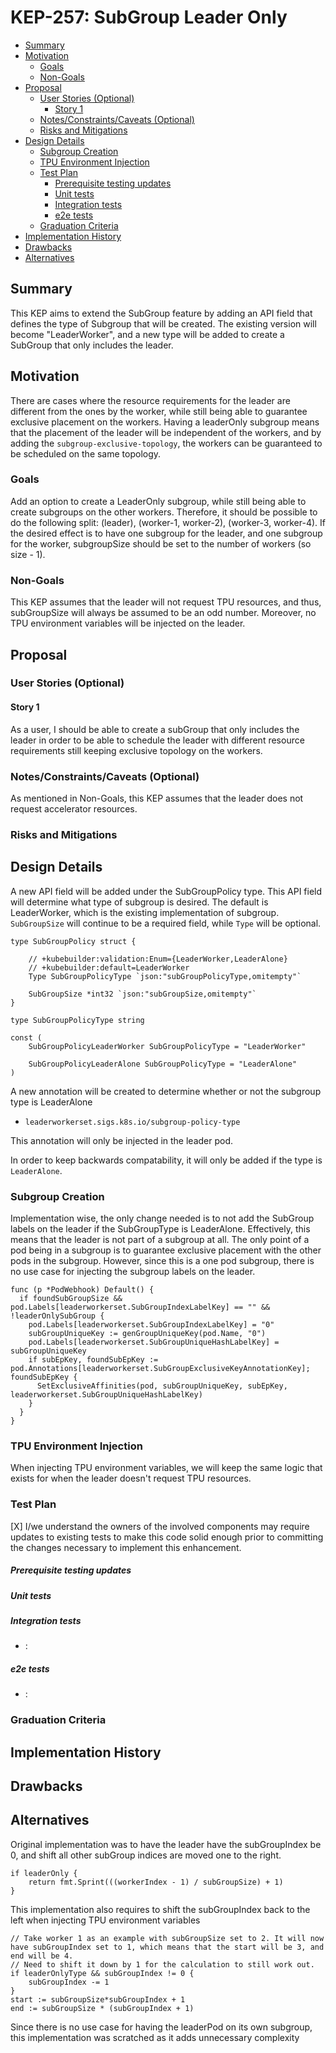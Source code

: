 # KEP-257: SubGroup Leader Only

<!--
This is the title of your KEP. Keep it short, simple, and descriptive. A good
title can help communicate what the KEP is and should be considered as part of
any review.
-->

<!--
A table of contents is helpful for quickly jumping to sections of a KEP and for
highlighting any additional information provided beyond the standard KEP
template.

Ensure the TOC is wrapped with
  <code>&lt;!-- toc --&rt;&lt;!-- /toc --&rt;</code>
tags, and then generate with `hack/update-toc.sh`.
-->

<!-- toc -->
- [Summary](#summary)
- [Motivation](#motivation)
  - [Goals](#goals)
  - [Non-Goals](#non-goals)
- [Proposal](#proposal)
  - [User Stories (Optional)](#user-stories-optional)
    - [Story 1](#story-1)
  - [Notes/Constraints/Caveats (Optional)](#notesconstraintscaveats-optional)
  - [Risks and Mitigations](#risks-and-mitigations)
- [Design Details](#design-details)
  - [Subgroup Creation](#subgroup-creation)
  - [TPU Environment Injection](#tpu-environment-injection)
  - [Test Plan](#test-plan)
      - [Prerequisite testing updates](#prerequisite-testing-updates)
      - [Unit tests](#unit-tests)
      - [Integration tests](#integration-tests)
      - [e2e tests](#e2e-tests)
  - [Graduation Criteria](#graduation-criteria)
- [Implementation History](#implementation-history)
- [Drawbacks](#drawbacks)
- [Alternatives](#alternatives)
<!-- /toc -->

## Summary

<!--
This section is incredibly important for producing high-quality, user-focused
documentation such as release notes or a development roadmap. It should be
possible to collect this information before implementation begins, in order to
avoid requiring implementors to split their attention between writing release
notes and implementing the feature itself. KEP editors and SIG Docs
should help to ensure that the tone and content of the `Summary` section is
useful for a wide audience.

A good summary is probably at least a paragraph in length.

Both in this section and below, follow the guidelines of the [documentation
style guide]. In particular, wrap lines to a reasonable length, to make it
easier for reviewers to cite specific portions, and to minimize diff churn on
updates.

[documentation style guide]: https://github.com/kubernetes/community/blob/master/contributors/guide/style-guide.md
-->
This KEP aims to extend the SubGroup feature by adding an API field that defines the type of Subgroup that will be created. The existing version
will become "LeaderWorker", and a new type will be added to create a SubGroup that only includes the leader.


## Motivation

<!--
This section is for explicitly listing the motivation, goals, and non-goals of
this KEP.  Describe why the change is important and the benefits to users. The
motivation section can optionally provide links to [experience reports] to
demonstrate the interest in a KEP within the wider Kubernetes community.

[experience reports]: https://github.com/golang/go/wiki/ExperienceReports
-->

There are cases where the resource requirements for the leader are different from the ones by the worker, while still being able to guarantee exclusive placement
on the workers. Having a leaderOnly subgroup means that the placement of the leader will be independent of the workers, and by adding the `subgroup-exclusive-topology`, the 
workers can be guaranteed to be scheduled on the same topology.

### Goals

<!--
List the specific goals of the KEP. What is it trying to achieve? How will we
know that this has succeeded?
-->

Add an option to create a LeaderOnly subgroup, while still being able to create subgroups on the other workers. Therefore, it should be possible to do the following split:
(leader), (worker-1, worker-2), (worker-3, worker-4). If the desired effect is to have one subgroup for the leader, and one subgroup for the worker, subgroupSize should be set 
to the number of workers (so size - 1). 

### Non-Goals
This KEP assumes that the leader will not request TPU resources, and thus, subGroupSize will always be assumed to be an odd number. Moreover, no TPU environment variables will be 
injected on the leader.

<!--
What is out of scope for this KEP? Listing non-goals helps to focus discussion
and make progress.
-->

## Proposal

<!--
This is where we get down to the specifics of what the proposal actually is.
This should have enough detail that reviewers can understand exactly what
you're proposing, but should not include things like API designs or
implementation. What is the desired outcome and how do we measure success?.
The "Design Details" section below is for the real
nitty-gritty.
-->

### User Stories (Optional)

<!--
Detail the things that people will be able to do if this KEP is implemented.
Include as much detail as possible so that people can understand the "how" of
the system. The goal here is to make this feel real for users without getting
bogged down.
-->

#### Story 1
As a user, I should be able to create a subGroup that only includes the leader in order to be able to schedule the leader with different resource requirements
still keeping exclusive topology on the workers.

### Notes/Constraints/Caveats (Optional)
As mentioned in Non-Goals, this KEP assumes that the leader does not request accelerator resources.

<!--
What are the caveats to the proposal?
What are some important details that didn't come across above?
Go in to as much detail as necessary here.
This might be a good place to talk about core concepts and how they relate.
-->

### Risks and Mitigations

<!--
What are the risks of this proposal, and how do we mitigate? Think broadly.
For example, consider both security and how this will impact the larger
Kubernetes ecosystem.

How will security be reviewed, and by whom?

How will UX be reviewed, and by whom?

Consider including folks who also work outside the SIG or subproject.
-->

## Design Details

<!--
This section should contain enough information that the specifics of your
change are understandable. This may include API specs (though not always
required) or even code snippets. If there's any ambiguity about HOW your
proposal will be implemented, this is the place to discuss them.
-->

A new API field will be added under the SubGroupPolicy type. This API field will determine what type 
of subgroup is desired. The default is LeaderWorker, which is the existing implementation of subgroup. `SubGroupSize`
will continue to be a required field, while `Type` will be optional. 

```golang
type SubGroupPolicy struct {

	// +kubebuilder:validation:Enum={LeaderWorker,LeaderAlone}
	// +kubebuilder:default=LeaderWorker
	Type SubGroupPolicyType `json:"subGroupPolicyType,omitempty"`

    SubGroupSize *int32 `json:"subGroupSize,omitempty"`
}

type SubGroupPolicyType string

const (
	SubGroupPolicyLeaderWorker SubGroupPolicyType = "LeaderWorker"

	SubGroupPolicyLeaderAlone SubGroupPolicyType = "LeaderAlone"
)
```

A new annotation will be created to determine whether or not the subgroup type is LeaderAlone

* `leaderworkerset.sigs.k8s.io/subgroup-policy-type`

This annotation will only be injected in the leader pod.

In order to keep backwards compatability, it will only be added if the type is `LeaderAlone`.

### Subgroup Creation 
Implementation wise, the only change needed is to not add the SubGroup labels on the leader if the SubGroupType is LeaderAlone. Effectively, this means 
that the leader is not part of a subgroup at all. The only point of a pod being in a subgroup is to guarantee exclusive placement with the other pods 
in the subgroup. However, since this is a one pod subgroup, there is no use case for injecting the subgroup labels on the leader. 


```golang
func (p *PodWebhook) Default() {
  if foundSubGroupSize && pod.Labels[leaderworkerset.SubGroupIndexLabelKey] == "" && !leaderOnlySubGroup {
    pod.Labels[leaderworkerset.SubGroupIndexLabelKey] = "0"
    subGroupUniqueKey := genGroupUniqueKey(pod.Name, "0")
    pod.Labels[leaderworkerset.SubGroupUniqueHashLabelKey] = subGroupUniqueKey
    if subEpKey, foundSubEpKey := pod.Annotations[leaderworkerset.SubGroupExclusiveKeyAnnotationKey]; foundSubEpKey {
      SetExclusiveAffinities(pod, subGroupUniqueKey, subEpKey, leaderworkerset.SubGroupUniqueHashLabelKey)
    }
  }
}
```

### TPU Environment Injection
When injecting TPU environment variables, we will keep the same logic that exists for when the leader doesn't request TPU resources.

### Test Plan

<!--
**Note:** *Not required until targeted at a release.*
The goal is to ensure that we don't accept enhancements with inadequate testing.

All code is expected to have adequate tests (eventually with coverage
expectations). Please adhere to the [Kubernetes testing guidelines][testing-guidelines]
when drafting this test plan.

[testing-guidelines]: https://git.k8s.io/community/contributors/devel/sig-testing/testing.md
-->

[X] I/we understand the owners of the involved components may require updates to
existing tests to make this code solid enough prior to committing the changes necessary
to implement this enhancement.

##### Prerequisite testing updates

<!--
Based on reviewers feedback describe what additional tests need to be added prior
implementing this enhancement to ensure the enhancements have also solid foundations.
-->

##### Unit tests


<!--
In principle every added code should have complete unit test coverage, so providing
the exact set of tests will not bring additional value.
However, if complete unit test coverage is not possible, explain the reason of it
together with explanation why this is acceptable.
-->

<!--
Additionally, for Alpha try to enumerate the core package you will be touching
to implement this enhancement and provide the current unit coverage for those
in the form of:
- <package>: <date> - <current test coverage>
The data can be easily read from:
https://testgrid.k8s.io/sig-testing-canaries#ci-kubernetes-coverage-unit

This can inform certain test coverage improvements that we want to do before
extending the production code to implement this enhancement.
-->

##### Integration tests

<!--
Integration tests are contained in k8s.io/kubernetes/test/integration.
Integration tests allow control of the configuration parameters used to start the binaries under test.
This is different from e2e tests which do not allow configuration of parameters.
Doing this allows testing non-default options and multiple different and potentially conflicting command line options.
-->

<!--
This question should be filled when targeting a release.
For Alpha, describe what tests will be added to ensure proper quality of the enhancement.

For Beta and GA, add links to added tests together with links to k8s-triage for those tests:
https://storage.googleapis.com/k8s-triage/index.html
-->

- <test>: <link to test coverage>

##### e2e tests

<!--
This question should be filled when targeting a release.
For Alpha, describe what tests will be added to ensure proper quality of the enhancement.

For Beta and GA, add links to added tests together with links to k8s-triage for those tests:
https://storage.googleapis.com/k8s-triage/index.html

We expect no non-infra related flakes in the last month as a GA graduation criteria.
-->

- <test>: <link to test coverage>

### Graduation Criteria

<!--

Clearly define what it means for the feature to be implemented and
considered stable.

If the feature you are introducing has high complexity, consider adding graduation
milestones with these graduation criteria:
- [Maturity levels (`alpha`, `beta`, `stable`)][maturity-levels]
- [Feature gate][feature gate] lifecycle
- [Deprecation policy][deprecation-policy]

[feature gate]: https://git.k8s.io/community/contributors/devel/sig-architecture/feature-gates.md
[maturity-levels]: https://git.k8s.io/community/contributors/devel/sig-architecture/api_changes.md#alpha-beta-and-stable-versions
[deprecation-policy]: https://kubernetes.io/docs/reference/using-api/deprecation-policy/
-->

## Implementation History

<!--
Major milestones in the lifecycle of a KEP should be tracked in this section.
Major milestones might include:
- the `Summary` and `Motivation` sections being merged, signaling SIG acceptance
- the `Proposal` section being merged, signaling agreement on a proposed design
- the date implementation started
- the first Kubernetes release where an initial version of the KEP was available
- the version of Kubernetes where the KEP graduated to general availability
- when the KEP was retired or superseded
-->

## Drawbacks

<!--
Why should this KEP _not_ be implemented?
-->

## Alternatives
Original implementation was to have the leader have the subGroupIndex be 0, and shift all other subGroup indices are moved one to the right.

```golang
if leaderOnly {
    return fmt.Sprint(((workerIndex - 1) / subGroupSize) + 1)
}
```

This implementation also requires to shift the subGroupIndex back to the left when injecting TPU environment variables 

```golang
// Take worker 1 as an example with subGroupSize set to 2. It will now have subGroupIndex set to 1, which means that the start will be 3, and end will be 4. 
// Need to shift it down by 1 for the calculation to still work out. 
if leaderOnlyType && subGroupIndex != 0 {
    subGroupIndex -= 1
}
start := subGroupSize*subGroupIndex + 1 
end := subGroupSize * (subGroupIndex + 1)
```

Since there is no use case for having the leaderPod on its own subgroup, this implementation was scratched as it adds unnecessary complexity


<!--
What other approaches did you consider, and why did you rule them out? These do
not need to be as detailed as the proposal, but should include enough
information to express the idea and why it was not acceptable.
-->